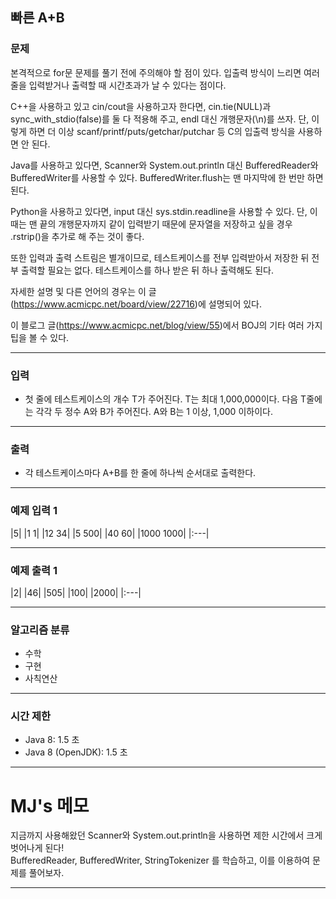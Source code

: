 빠른 A+B
-------------
### 문제

본격적으로 for문 문제를 풀기 전에 주의해야 할 점이 있다. 입출력 방식이 느리면 여러 줄을 입력받거나 출력할 때 시간초과가 날 수 있다는 점이다.

C++을 사용하고 있고 cin/cout을 사용하고자 한다면, cin.tie(NULL)과 sync_with_stdio(false)를 둘 다 적용해 주고, endl 대신 개행문자(\n)를 쓰자. 단, 이렇게 하면 더 이상 scanf/printf/puts/getchar/putchar 등 C의 입출력 방식을 사용하면 안 된다.

Java를 사용하고 있다면, Scanner와 System.out.println 대신 BufferedReader와 BufferedWriter를 사용할 수 있다. BufferedWriter.flush는 맨 마지막에 한 번만 하면 된다.

Python을 사용하고 있다면, input 대신 sys.stdin.readline을 사용할 수 있다. 단, 이때는 맨 끝의 개행문자까지 같이 입력받기 때문에 문자열을 저장하고 싶을 경우 .rstrip()을 추가로 해 주는 것이 좋다.

또한 입력과 출력 스트림은 별개이므로, 테스트케이스를 전부 입력받아서 저장한 뒤 전부 출력할 필요는 없다. 테스트케이스를 하나 받은 뒤 하나 출력해도 된다.

자세한 설명 및 다른 언어의 경우는 이 글(https://www.acmicpc.net/board/view/22716)에 설명되어 있다.

이 블로그 글(https://www.acmicpc.net/blog/view/55)에서 BOJ의 기타 여러 가지 팁을 볼 수 있다.

- - -

### 입력
* 첫 줄에 테스트케이스의 개수 T가 주어진다. T는 최대 1,000,000이다. 다음 T줄에는 각각 두 정수 A와 B가 주어진다. A와 B는 1 이상, 1,000 이하이다.

- - -

### 출력
* 각 테스트케이스마다 A+B를 한 줄에 하나씩 순서대로 출력한다.

- - -

### 예제 입력 1
|5|
|1 1|
|12 34|
|5 500|
|40 60|
|1000 1000|
|:---|

- - -

### 예제 출력 1
|2|
|46|
|505|
|100|
|2000|
|:---|

- - -

### 알고리즘 분류
* 수학
* 구현
* 사칙연산

- - -

### 시간 제한
* Java 8: 1.5 초
* Java 8 (OpenJDK): 1.5 초

- - -

# MJ's 메모

지금까지 사용해왔던 Scanner와 System.out.println을 사용하면 제한 시간에서 크게 벗어나게 된다!<br>
BufferedReader, BufferedWriter, StringTokenizer 를 학습하고, 이를 이용하여 문제를 풀어보자.

- - -